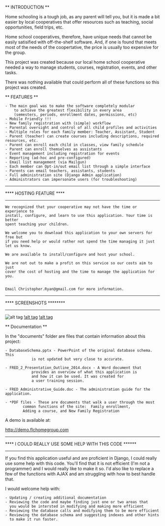** INTRODUCTION **

Home schooling is a tough job, as any parent will tell you, but it is made
a bit easier by local cooperatives that offer resources such as teaching,
social opportunities, field trips, etc.

Home school cooperatives, therefore, have unique needs that cannot be
easily satisified with off-the-shelf software.  And, if one is found
that meets most of the needs of the coopertative, the price is usually
too expensive for the group.

This project was created because our local home school cooperative needed
a way to manage students, courses, registration, events, and other tasks.

There was nothing available that could perform all of these functions so 
this project was created.

** FEATURES **

	- The main goal was to make the software completely modular
		to achieve the greatest flexibility in every area
		(semesters, periods, enrollment dates, permissions, etc)
	- Mobile Friendly !!!
	- New family registration with (simple) workflow
	- Parental oversight and control of all child profiles and activities
	- Multiple roles for each family member: Teacher, Assistant, Student
	- Parent (teacher) can create courses including descriptions, required resources, etc.
	- Parent can enroll each child in classes, view family schedule
	- Parent can enroll themselves as assistants
	- Event management including registration for events
	- Reporting (ad-hoc and pre-configured)
	- Email list management (via Mailgun)
	- Each member can Opt-in/out email list through a simple interface
	- Parents can email teachers, assistants, students
	- Full administration site (Django Admin application)
	- Administrators can impersonate users (for troubleshooting)

*************************
**** HOSTING FEATURE ****
*************************
	We recognized that your cooperative may not have the time or experience to
	install, configure, and learn to use this application. Your time is better 
	spent teaching your children.

	We welcome you to download this application to your own servers for free but
	if you need help or would rather not spend the time managing it just let us know.

	We are available to install/configure and host your school.  

	We are not out to make a profit on this service so our costs aim to just 
	cover the cost of hosting and the time to manage the application for you.
	
	
	Email Christopher.Ryan@gmail.com for more information.


*************************
**** SCREENSHOTS ********
*************************

![alt tag](https://cloud.githubusercontent.com/assets/5222071/9633604/a4c8e4a6-515b-11e5-8fa8-e9605d556a32.png "Home Screen")
[!alt tag](https://cloud.githubusercontent.com/assets/5222071/9633601/a28e162a-515b-11e5-977d-47468c339ed4.png "Enrollment")
[!alt tag](https://cloud.githubusercontent.com/assets/5222071/9633603/a3b716a0-515b-11e5-95a5-7c5b6640c2df.png "Family Member Profile")


** Documentation **

In the "documents" folder are files that contain information about this project:

	- DatabaseSchema.pptx - PowerPoint of the original database schema. This
				is not updated but very close to accurate.

	- FRED_2_Presentation_Outline_2014.docx - A Word document that 
				provides an overview of what this application is
				and how it can be used. It was created for
				a user training session.

	- FRED_Administrative_Guide.doc - The administration guide for the application.

	- *PDF files - These are documents that walk a user through the most
			common functions of the site:  Family enrollment, 
			Adding a course, and New Family Registration


A demo is available at:

http://demo.flchomegroup.com

*******************************************************
**** I COULD REALLY USE SOME HELP WITH THIS CODE ******
*******************************************************

If you find this application useful and are proficient in Django, I could really use some help with this code. You'll find that it is not efficient (I'm not a programmer) and I would really like to make it so. I'd also like to replace a few of the functions with AJAX and am struggling with how to best handle that.  

I would welcome help with:

	- Updating / creating additional documentation
	- Reviewing the code and maybe finding just one or two areas that
	  you would be intersted in modifying and making more efficient
	- Reviewing the database calls and modifying them to be more efficient
	- Reviewing the database schema and suggesting indexes and other hints
	  to make it run faster.
